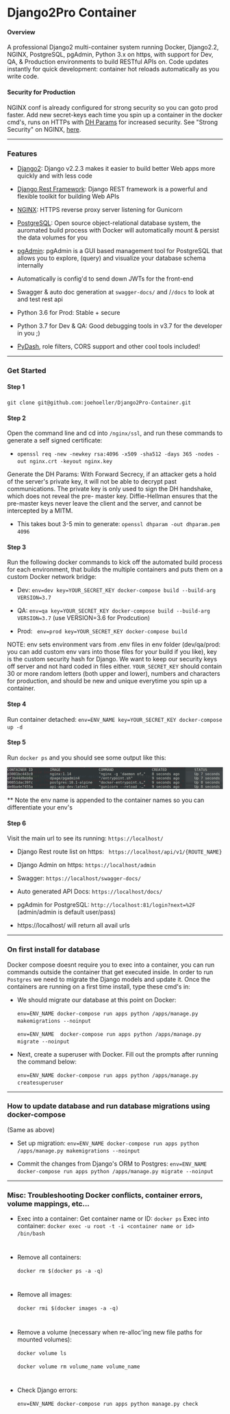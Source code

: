 # Django2Pro Container 

#### Overview 

A professional Django2 multi-container system running Docker, Django2.2, NGINX, PostgreSQL, pgAdmin, Python 3.x on https, with support for Dev, QA, & Production environments to build RESTful APIs on. Code updates instantly for quick development: container hot reloads automatically as you write code.

#### Security for Production 

NGINX conf is already configured for strong security so you can goto prod faster. Add new secret-keys each time you spin up a container in the docker cmd's, runs on HTTPs with [DH Params](https://scaron.info/blog/improve-your-nginx-ssl-configuration.html) for increased security. 
See "Strong Security" on NGINX, [here](https://raymii.org/s/tutorials/Strong_SSL_Security_On_nginx.html).


----------------------------------------------------------


### Features

- [Django2](https://www.djangoproject.com/): Django v2.2.3 makes it easier to build better Web apps more quickly and with less code

- [Django Rest Framework](https://www.django-rest-framework.org/): Django REST framework is a powerful and flexible toolkit for building Web APIs

- [NGINX](https://www.nginx.com/): HTTPS reverse proxy server listening for Gunicorn

- [PostgreSQL](https://www.postgresql.org/):  Open source object-relational database system, the auromated build process with Docker will automatically mount & persist the data volumes for you 

- [pgAdmin](https://www.pgadmin.org): pgAdmin is a GUI based management tool for PostgreSQL that allows you to explore, (query) and visualize your database schema internally

- Automatically is config'd to send down JWTs for the front-end

- Swagger & auto doc generation at <url>`swagger-docs/` and <url>/`/docs` to look at and test rest api

- Python 3.6 for Prod: Stable + secure

- Python 3.7 for Dev & QA: Good debugging tools in v3.7 for the developer in you ;)

- [PyDash](https://pydash.readthedocs.io/en/latest/), role filters, CORS support and other cool tools included!

----------------------------------------------------------


### Get Started


#### Step 1 #### 
` git clone git@github.com:joehoeller/Django2Pro-Container.git `
  

#### Step 2 ####
Open the command line and cd into ` /nginx/ssl `, and run these commands to generate a self signed certificate:

- ` openssl req -new -newkey rsa:4096 -x509 -sha512 -days 365 -nodes -out nginx.crt -keyout nginx.key ` 

Generate the DH Params: With Forward Secrecy, if an attacker gets a hold of the server's private key, it will not be able to decrypt past communications. The private key is only used to sign the DH handshake, which does not reveal the pre- master key. Diffie-Hellman ensures that the pre-master keys never leave the client and the server, and cannot be intercepted by a MITM.

- This takes bout 3-5 min to generate: ` openssl dhparam -out dhparam.pem 4096 `


#### Step 3 ####
Run the following docker commands to kick off the automated build process for each environment, that builds the multiple containers and puts them on a custom Docker network bridge:


   - Dev:  ` env=dev key=YOUR_SECRET_KEY docker-compose build --build-arg VERSION=3.7 `

   - QA:   ` env=qa key=YOUR_SECRET_KEY docker-compose build --build-arg VERSION=3.7 ` (use VERSION=3.6 for Prodcution)

   - Prod: ` env=prod key=YOUR_SECRET_KEY docker-compose build`


NOTE: env sets environment vars from .env files in env folder (dev/qa/prod: you can add custom env vars into those files for your build if you like), key is the custom security hash for Django. We want to keep our security keys off server and not hard coded in files either. ` YOUR_SECRET_KEY ` should contain 30 or more random letters (both upper and lower), numbers and characters for production, and should be new and unique everytime you spin up a container.


#### Step 4 ####
Run container detached: ` env=ENV_NAME key=YOUR_SECRET_KEY docker-compose up -d `
 

#### Step 5 ####
Run ` docker ps ` and you should see some output like this:

![github-small](img/docker-ps.png)

** Note the env name is appended to the container names so you can differentiate your env's

#### Step 6 ####
Visit the main url to see its running: ` https://localhost/ `

- Django Rest route list on https: ` https://localhost/api/v1/{ROUTE_NAME}` 

- Django Admin on https: ` https://localhost/admin `

- Swagger: ` https://localhost/swagger-docs/ `

- Auto generated API Docs: ` https://localhost/docs/ `

- pgAdmin for PostgreSQL: ` http://localhost:81/login?next=%2F ` (admin/admin is default user/pass)

* https://localhost/ will return all avail urls

----------------------------------------------------------------

### On first install for database
 
Docker compose doesnt require you to exec into a container, you can run commands outside the container that get executed inside. In order to run `Postgres` we need to migrate the Django models and update it. Once the containers are running on a first time install, type these cmd's in:

- We should migrate our database at this point on Docker:

     ` env=ENV_NAME docker-compose run apps python /apps/manage.py makemigrations --noinput `
     
     ` env=ENV_NAME  docker-compose run apps python /apps/manage.py migrate --noinput `

 
- Next, create a superuser with Docker. Fill out the prompts after running the command below: 

     ` env=ENV_NAME docker-compose run apps python /apps/manage.py createsuperuser `
    

---------------------------------------------------------------

### How to update database and run database migrations using docker-compose
(Same as above)
  
- Set up migration: ` env=ENV_NAME docker-compose run apps python /apps/manage.py makemigrations --noinput `
 
- Commit the changes from Django's ORM to Postgres: ` env=ENV_NAME docker-compose run apps python /apps/manage.py migrate --noinput `
 

----------------------------------------------------------------

### Misc: Troubleshooting Docker conflicts, container errors, volume mappings, etc...

  - Exec into a container:
      Get container name or ID: `docker ps`
      Exec into container: ` docker exec -u root -t -i <container name or id> /bin/bash `
  #

  - Remove all containers:
  
  	```docker rm $(docker ps -a -q)```
  #
  
  - Remove all images:
  
  	```docker rmi $(docker images -a -q)```
  #
  
  - Remove a volume (necessary when re-alloc'ing new file paths for mounted volumes):
  
  	```docker volume ls```
  
  	```docker volume rm volume_name volume_name```
  #

  - Check Django errors:

       ``` env=ENV_NAME docker-compose run apps python manage.py check  ```
  

  
  
  
  
